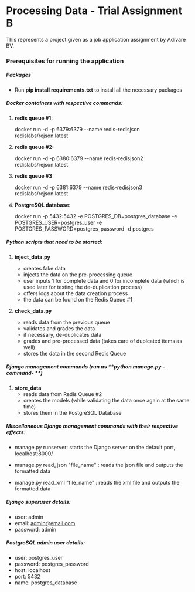 # Processing Data - Trial Assignment B

This represents a project given as a job application assignment by Adivare BV.

### Prerequisites for running the application

##### Packages
- Run **pip install requirements.txt** to install all the necessary packages

##### Docker containers with respective commands:

1. **redis queue #1:** 

    docker run -d -p 6379:6379 --name redis-redisjson redislabs/rejson:latest

2. **redis queue #2:**

    docker run -d -p 6380:6379 --name redis-redisjson2 redislabs/rejson:latest

3. **redis queue #3:**

    docker run -d -p 6381:6379 --name redis-redisjson3 redislabs/rejson:latest

3. **PostgreSQL database:** 

    docker run -p 5432:5432 -e POSTGRES_DB=postgres_database -e POSTGRES_USER=postgres_user -e POSTGRES_PASSWORD=postgres_password -d postgres

##### Python scripts that need to be started:

1. **inject_data.py**
    - creates fake data
    - injects the data on the pre-processing queue
    - user inputs 1 for complete data and 0 for incomplete data (which is used later
     for testing the de-duplication process)
    - offers logs about the data creation process
    - the data can be found on the Redis Queue #1

2. **check_data.py**
    - reads data from the previous queue
    - validates and grades the data
    - if necessary, de-duplicates data
    - grades and pre-processed data (takes care of duplcated items as well)
    - stores the data in the second Redis Queue
    
##### Django management commands (run as **python manage.py -command- **)

1.  **store_data**
    - reads data from Redis Queue #2
    - creates the models (while validating the data once again at the same time)
    - stores them in the PostgreSQL Database


##### Miscellaneous Django management commands with their respective effects:

* manage.py runserver: starts the Django server on the default port, localhost:8000/

* manage.py read_json "file_name" : reads the json file and outputs the formatted data 

* manage.py read_xml "file_name" : reads the xml file and outputs the formatted data 

##### Django superuser details:
* user: admin
* email: admin@email.com	
* password: admin

##### PostgreSQL admin user details:
* user: postgres_user
* password: postgres_password
* host: localhost
* port: 5432
* name: postgres_database
